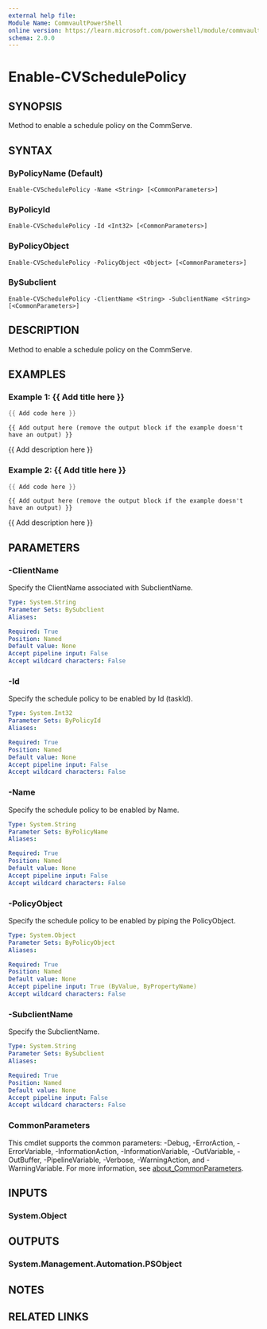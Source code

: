 ```yaml
---
external help file:
Module Name: CommvaultPowerShell
online version: https://learn.microsoft.com/powershell/module/commvaultpowershell/enable-cvschedulepolicy
schema: 2.0.0
---
```


# Enable-CVSchedulePolicy

## SYNOPSIS
Method to enable a schedule policy on the CommServe.

## SYNTAX

### ByPolicyName (Default)
```
Enable-CVSchedulePolicy -Name <String> [<CommonParameters>]
```

### ByPolicyId
```
Enable-CVSchedulePolicy -Id <Int32> [<CommonParameters>]
```

### ByPolicyObject
```
Enable-CVSchedulePolicy -PolicyObject <Object> [<CommonParameters>]
```

### BySubclient
```
Enable-CVSchedulePolicy -ClientName <String> -SubclientName <String> [<CommonParameters>]
```

## DESCRIPTION
Method to enable a schedule policy on the CommServe.

## EXAMPLES

### Example 1: {{ Add title here }}
```powershell
{{ Add code here }}
```

```output
{{ Add output here (remove the output block if the example doesn't have an output) }}
```

{{ Add description here }}

### Example 2: {{ Add title here }}
```powershell
{{ Add code here }}
```

```output
{{ Add output here (remove the output block if the example doesn't have an output) }}
```

{{ Add description here }}

## PARAMETERS

### -ClientName
Specify the ClientName associated with SubclientName.

```yaml
Type: System.String
Parameter Sets: BySubclient
Aliases:

Required: True
Position: Named
Default value: None
Accept pipeline input: False
Accept wildcard characters: False
```

### -Id
Specify the schedule policy to be enabled by Id (taskId).

```yaml
Type: System.Int32
Parameter Sets: ByPolicyId
Aliases:

Required: True
Position: Named
Default value: None
Accept pipeline input: False
Accept wildcard characters: False
```

### -Name
Specify the schedule policy to be enabled by Name.

```yaml
Type: System.String
Parameter Sets: ByPolicyName
Aliases:

Required: True
Position: Named
Default value: None
Accept pipeline input: False
Accept wildcard characters: False
```

### -PolicyObject
Specify the schedule policy to be enabled by piping the PolicyObject.

```yaml
Type: System.Object
Parameter Sets: ByPolicyObject
Aliases:

Required: True
Position: Named
Default value: None
Accept pipeline input: True (ByValue, ByPropertyName)
Accept wildcard characters: False
```

### -SubclientName
Specify the SubclientName.

```yaml
Type: System.String
Parameter Sets: BySubclient
Aliases:

Required: True
Position: Named
Default value: None
Accept pipeline input: False
Accept wildcard characters: False
```

### CommonParameters
This cmdlet supports the common parameters: -Debug, -ErrorAction, -ErrorVariable, -InformationAction, -InformationVariable, -OutVariable, -OutBuffer, -PipelineVariable, -Verbose, -WarningAction, and -WarningVariable. For more information, see [about_CommonParameters](http://go.microsoft.com/fwlink/?LinkID=113216).

## INPUTS

### System.Object

## OUTPUTS

### System.Management.Automation.PSObject

## NOTES

## RELATED LINKS

